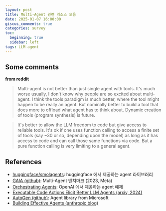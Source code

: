 ```yaml
---
layout: post
title: Multi-Agent 관련 리소스 모음
date: 2025-01-07 16:00:00
giscus_comments: true
categories: survey
toc:
  beginning: true
  sidebar: left
tags: LLM agent
---
```


## Some comments

**from reddit**

> Multi-agent is not better than just single agent with tools. It's much worse usually, I don't know why people are so excited about multi-agent. I think the tools paradigm is much better, where the tool might happen to be really an agent. But nominally better to build a tool that does more to offload what agent has to think about. Dynamic creation of tools (program synthesis) is future.

> It's better to allow the LLM freedom to code but give access to reliable tools. It's ok if one uses function calling to access a finite set of tools (say ~30 or so, depending upon the model) as long as it has access to code and can call those same functions via code. But a pure function calling is very limiting to a general agent.


## References

- [huggingface/smolagents](https://github.com/huggingface/smolagents): huggingface 에서 제공하는 agent 라이브러리
- [GAIA (github)](https://github.com/aymeric-roucher/GAIA): Multi-Agent 벤치마크 (2023, Meta)
- [Orchestrating Agents](https://cookbook.openai.com/examples/orchestrating_agents): OpenAI 에서 제공하는 agent 예제
- [Executable Code Actions Elicit Better LLM Agents (arxiv, 2024)](https://arxiv.org/abs/2402.01030)
- [AutoGen (github)](https://github.com/microsoft/autogen): Agent library from Microsoft
- [Building Effective Agents (anthropic blog)](https://www.anthropic.com/research/building-effective-agents)